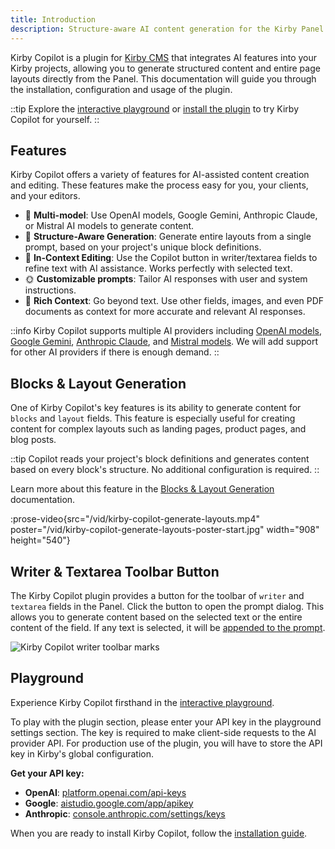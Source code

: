 ```yaml
---
title: Introduction
description: Structure-aware AI content generation for the Kirby Panel.
---
```


Kirby Copilot is a plugin for [Kirby CMS](https://getkirby.com) that integrates AI features into your Kirby projects, allowing you to generate structured content and entire page layouts directly from the Panel. This documentation will guide you through the installation, configuration and usage of the plugin.

::tip
Explore the [interactive playground](https://try.kirbycopilot.com) or [install the plugin](/docs/copilot/getting-started/installation) to try Kirby Copilot for yourself.
::

## Features

Kirby Copilot offers a variety of features for AI-assisted content creation and editing. These features make the process easy for you, your clients, and your editors.

- 🦙 **Multi-model**: Use OpenAI models, Google Gemini, Anthropic Claude, or Mistral AI models to generate content.
- 🧱 **Structure-Aware Generation**: Generate entire layouts from a single prompt, based on your project's unique block definitions.
- 📇 **In-Context Editing**: Use the Copilot button in writer/textarea fields to refine text with AI assistance. Works perfectly with selected text.
- 🌞 **Customizable prompts**: Tailor AI responses with user and system instructions.
- 🎀 **Rich Context**: Go beyond text. Use other fields, images, and even PDF documents as context for more accurate and relevant AI responses.

::info
Kirby Copilot supports multiple AI providers including [OpenAI models](https://platform.openai.com/docs/models), [Google Gemini](https://ai.google.dev/gemini-api), [Anthropic Claude](https://www.anthropic.com/claude), and [Mistral models](https://mistral.ai). We will add support for other AI providers if there is enough demand.
::

## Blocks & Layout Generation

One of Kirby Copilot's key features is its ability to generate content for `blocks` and `layout` fields. This feature is especially useful for creating content for complex layouts such as landing pages, product pages, and blog posts.

::tip
Copilot reads your project's block definitions and generates content based on every block's structure. No additional configuration is required.
::

Learn more about this feature in the [Blocks & Layout Generation](/docs/copilot/usage/blocks-and-layouts) documentation.

:prose-video{src="/vid/kirby-copilot-generate-layouts.mp4" poster="/vid/kirby-copilot-generate-layouts-poster-start.jpg" width="908" height="540"}

## Writer & Textarea Toolbar Button

The Kirby Copilot plugin provides a button for the toolbar of `writer` and `textarea` fields in the Panel. Click the button to open the prompt dialog. This allows you to generate content based on the selected text or the entire content of the field. If any text is selected, it will be [appended to the prompt](/docs/copilot/usage/toolbar-buttons#selected-text).

![Kirby Copilot writer toolbar marks](/img/kirby-copilot-writer-prompt.png)

## Playground

Experience Kirby Copilot firsthand in the [interactive playground](https://try.kirbycopilot.com).

To play with the plugin section, please enter your API key in the playground settings section. The key is required to make client-side requests to the AI provider API. For production use of the plugin, you will have to store the API key in Kirby's global configuration.

**Get your API key:**

- **OpenAI**: [platform.openai.com/api-keys](https://platform.openai.com/api-keys)
- **Google**: [aistudio.google.com/app/apikey](https://aistudio.google.com/app/apikey)
- **Anthropic**: [console.anthropic.com/settings/keys](https://console.anthropic.com/settings/keys)

When you are ready to install Kirby Copilot, follow the [installation guide](/docs/copilot/getting-started/installation).
